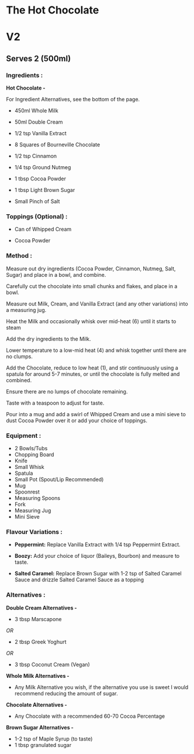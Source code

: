 # **The Hot Chocolate**
# V2 

## Serves 2 (500ml)

### Ingredients :

**Hot Chocolate -**

For Ingredient Alternatives, see the bottom of the page.

* 450ml Whole Milk 

* 50ml Double Cream 

* 1/2 tsp Vanilla Extract 

* 8 Squares of Bourneville Chocolate

* 1/2 tsp Cinnamon

* 1/4 tsp Ground Nutmeg

* 1 tbsp Cocoa Powder 

* 1 tbsp Light Brown Sugar 

* Small Pinch of Salt


### Toppings (Optional) :

* Can of Whipped Cream

* Cocoa Powder



### Method :

Measure out dry ingredients (Cocoa Powder, Cinnamon, Nutmeg, Salt, Sugar) and place in a bowl, and combine.

Carefully cut the chocolate into small chunks and flakes, and place in a bowl.

Measure out Milk, Cream, and Vanilla Extract (and any other variations) into a measuring jug.

Heat the Milk and occasionally whisk over mid-heat (6) until it starts to steam

Add the dry ingredients to the Milk. 

Lower temperature to a low-mid heat (4) and whisk together until there are no clumps.

Add the Chocolate, reduce to low heat (1), and stir continuously using a spatula for around 5-7 minutes, or until the chocolate is fully melted and combined. 

Ensure there are no lumps of chocolate remaining.

Taste with a teaspoon to adjust for taste.

Pour into a mug and add a swirl of Whipped Cream and use a mini sieve to dust Cocoa Powder over it or add your choice of toppings.

### Equipment :

* 2 Bowls/Tubs 
* Chopping Board 
* Knife 
* Small Whisk 
* Spatula 
* Small Pot (Spout/Lip Recommended)
* Mug 
* Spoonrest 
* Measuring Spoons 
* Fork
* Measuring Jug 
* Mini Sieve

### Flavour Variations :

* **Peppermint:** Replace Vanilla Extract with 1/4 tsp Peppermint Extract.

* **Boozy:** Add your choice of liquor (Baileys, Bourbon) and measure to taste.

* **Salted Caramel:** Replace Brown Sugar with 1-2 tsp of Salted Caramel Sauce and drizzle Salted Caramel Sauce as a topping 


### Alternatives :

**Double Cream Alternatives -**

* 3 tbsp Marscapone 

*OR*

* 2 tbsp Greek Yoghurt 

*OR*

* 3 tbsp Coconut Cream (Vegan)

**Whole Milk Alternatives -**

* Any Milk Alternative you wish, if the alternative you use is sweet I would recommend reducing the amount of sugar.

**Chocolate Alternatives -**

* Any Chocolate with a recommended 60-70 Cocoa Percentage

**Brown Sugar Alternatives -**

* 1-2 tsp of Maple Syrup (to taste)
* 1 tbsp granulated sugar 





